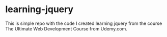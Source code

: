 # learning-jquery
This is simple repo with the code I  created learning jquery from the course The Ultimate Web Development Course from Udemy.com.
